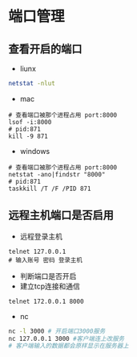 # 端口管理

## 查看开启的端口

- liunx
```bash
netstat -nlut
```
- mac
```shell script
# 查看端口被那个进程占用 port:8000
lsof -i:8000  
# pid:871
kill -9 871 
```

-  windows
```shell script
# 查看端口被那个进程占用 port:8000
netstat -ano|findstr "8000"
# pid:871
taskkill /T /F /PID 871 
```

## 远程主机端口是否启用

- 远程登录主机
```shell script
telnet 127.0.0.1
# 输入账号 密码 登录主机
```

- 判断端口是否开启 
- 建立tcp连接和通信 
```shell script
telnet 172.0.0.1 8000
```

- nc
```bash
nc -l 3000 # 开启端口3000服务
nc 127.0.0.1 3000 #客户端连上改服务
# 客户端输入的数据都会原样显示在服务器上
```
